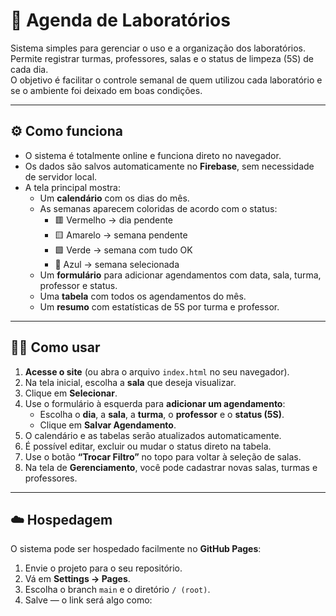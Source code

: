 # 🧭 Agenda de Laboratórios

Sistema simples para gerenciar o uso e a organização dos laboratórios.  
Permite registrar turmas, professores, salas e o status de limpeza (5S) de cada dia.  
O objetivo é facilitar o controle semanal de quem utilizou cada laboratório e se o ambiente foi deixado em boas condições.

---

## ⚙️ Como funciona

- O sistema é totalmente online e funciona direto no navegador.  
- Os dados são salvos automaticamente no **Firebase**, sem necessidade de servidor local.  
- A tela principal mostra:
  - Um **calendário** com os dias do mês.  
  - As semanas aparecem coloridas de acordo com o status:
    - 🟥 Vermelho → dia pendente  
    - 🟨 Amarelo → semana pendente  
    - 🟩 Verde → semana com tudo OK  
    - 🔵 Azul → semana selecionada  
  - Um **formulário** para adicionar agendamentos com data, sala, turma, professor e status.  
  - Uma **tabela** com todos os agendamentos do mês.  
  - Um **resumo** com estatísticas de 5S por turma e professor.

---

## 🧑‍💻 Como usar

1. **Acesse o site** (ou abra o arquivo `index.html` no seu navegador).  
2. Na tela inicial, escolha a **sala** que deseja visualizar.  
3. Clique em **Selecionar**.  
4. Use o formulário à esquerda para **adicionar um agendamento**:
   - Escolha o **dia**, a **sala**, a **turma**, o **professor** e o **status (5S)**.  
   - Clique em **Salvar Agendamento**.  
5. O calendário e as tabelas serão atualizados automaticamente.  
6. É possível editar, excluir ou mudar o status direto na tabela.  
7. Use o botão **“Trocar Filtro”** no topo para voltar à seleção de salas.  
8. Na tela de **Gerenciamento**, você pode cadastrar novas salas, turmas e professores.

---

## ☁️ Hospedagem

O sistema pode ser hospedado facilmente no **GitHub Pages**:
1. Envie o projeto para o seu repositório.  
2. Vá em **Settings → Pages**.  
3. Escolha o branch `main` e o diretório `/ (root)`.  
4. Salve — o link será algo como:  
